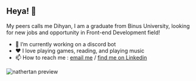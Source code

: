 ## Heya! 👋
My peers calls me Dihyan, I am a graduate from Binus University, looking for new jobs and opportunity in Front-end Development field!

- 🔭 I’m currently working on a discord bot
- ❤️ I love playing games, reading, and playing music
- 📫 How to reach me : [email me](ndihyan@gmail.com) / [find me on Linkedin](https://www.linkedin.com/in/nathanael-dihyan/)



![nathertan preview](https://github-readme-stats.vercel.app/api?username=nathertan&show_icons=true&bg_color=303446&text_color=c6d0f5&icon_color=ca9ee6&title_color=81c8be)
<!--
**nathertan/nathertan** is a ✨ _special_ ✨ repository because its `README.md` (this file) appears on your GitHub profile.

Here are some ideas to get you started:

- 🔭 I’m currently working on ...
- 🌱 I’m currently learning ...
- 👯 I’m looking to collaborate on ...
- 🤔 I’m looking for help with ...
- 💬 Ask me about ...
- 📫 How to reach me: ...
- 😄 Pronouns: ...
- ⚡ Fun fact: ...
-->
